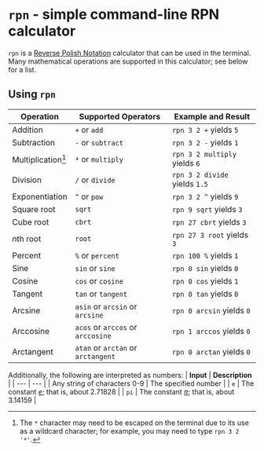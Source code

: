 # `rpn` - simple command-line RPN calculator

`rpn` is a [Reverse Polish Notation](https://en.wikipedia.org/wiki/Reverse_Polish_notation) calculator that can be used in the terminal. Many mathematical operations are supported in this calculator; see below for a list.

## Using `rpn`

| **Operation** | **Supported Operators** | **Example and Result** |
| --- | --- | -- |
| Addition | `+` or `add` | `rpn 3 2 +` yields `5` |
| Subtraction | `-` or `subtract` | `rpn 3 2 -` yields `1` |
| Multiplication[^1] | `*` or `multiply` | `rpn 3 2 multiply` yields `6` |
| Division | `/` or `divide` | `rpn 3 2 divide` yields `1.5` |
| Exponentiation | `^` or `pow` | `rpn 3 2 ^` yields `9` |
| Square root | `sqrt` | `rpn 9 sqrt` yields `3` |
| Cube root | `cbrt` | `rpn 27 cbrt` yields `3` |
| *n*th root | `root` | `rpn 27 3 root` yields `3` |
| Percent | `%` or `percent` | `rpn 100 %` yields `1` |
| Sine | `sin` or `sine` | `rpn 0 sin` yields `0` |
| Cosine | `cos` or `cosine` | `rpn 0 cos` yields `1` |
| Tangent | `tan` or `tangent` | `rpn 0 tan` yields `0` |
| Arcsine | `asin` or `arcsin` or `arcsine` | `rpn 0 arcsin` yields `0` |
| Arccosine | `acos` or `arccos` or `arccosine` | `rpn 1 arccos` yields `0` |
| Arctangent | `atan` or `arctan` or `arctangent` | `rpn 0 arctan` yields `0` |

[^1]: The `*` character may need to be escaped on the terminal due to its use as a wildcard character; for example, you may need to type `rpn 3 2 '*'`.

Additionally, the following are interpreted as numbers:
| **Input** | **Description** |
| --- | --- |
| Any string of characters 0-9 | The specified number |
| `e` | The constant [$e$](https://en.wikipedia.org/wiki/E_(mathematical_constant)); that is, about $2.71828$ |
| `pi` | The constant [$\pi$](https://en.wikipedia.org/wiki/Pi); that is, about $3.14159$ |